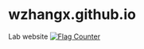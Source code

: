 # wzhangx.github.io
Lab website
<a href="https://info.flagcounter.com/2fCe"><img src="https://s01.flagcounter.com/count2/2fCe/bg_FFFFFF/txt_000000/border_CCCCCC/columns_1/maxflags_5/viewers_0/labels_1/pageviews_1/flags_0/percent_0/" alt="Flag Counter" border="0"></a>